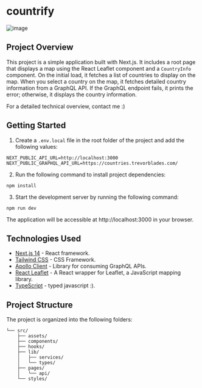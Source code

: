 # countrify
![image](https://github.com/betodevq/countrify/assets/37468432/57715802-8cd3-4de4-ad9c-76edff11973a)

## Project Overview

This project is a simple application built with Next.js. It includes a root page that displays a map using the React Leaflet component and a `CountryInfo` component. On the initial load, it fetches a list of countries to display on the map. When you select a country on the map, it fetches detailed country information from a GraphQL API. If the GraphQL endpoint fails, it prints the error; otherwise, it displays the country information.

For a detailed technical overview, contact me :)

## Getting Started

1. Create a `.env.local` file in the root folder of the project and add the following values:

```env
NEXT_PUBLIC_API_URL=http://localhost:3000
NEXT_PUBLIC_GRAPHQL_API_URL=https://countries.trevorblades.com/
```
2. Run the following command to install project dependencies:
```
npm install
```
3. Start the development server by running the following command:
```
npm run dev
```

The application will be accessible at http://localhost:3000 in your browser.

## Technologies Used

- [Next.js 14](https://nextjs.org/) - React framework.
- [Tailwind CSS](https://tailwindcss.com/) - CSS Framework.
- [Apollo Client](https://www.apollographql.com/docs/react/) - Library for consuming GraphQL APIs.
- [React Leaflet](https://react-leaflet.js.org/) - A React wrapper for Leaflet, a JavaScript mapping library.
- [TypeScript](https://www.typescriptlang.org/) - typed javascript :).

## Project Structure

The project is organized into the following folders:

```
└── src/
    ├── assets/
    ├── components/
    ├── hooks/
    ├── lib/
    │   ├── services/
    │   └── types/
    ├── pages/
    │   └── api/
    └── styles/
```
